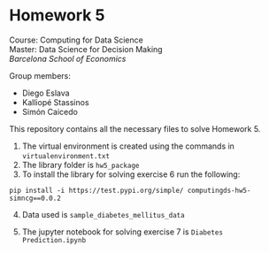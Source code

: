 # Homework 5

Course: Computing for Data Science <br>
Master: Data Science for Decision Making <br>
*Barcelona School of Economics*

Group members: 

- Diego Eslava
- Kalliopé Stassinos
- Simón Caicedo

This repository contains all the necessary files to solve Homework 5. 

1. The virtual environment is created using the commands in `virtualenvironment.txt`
2. The library folder is `hw5_package`
3. To install the library for solving exercise 6 run the following: 

```console 
pip install -i https://test.pypi.org/simple/ computingds-hw5-simncg==0.0.2
```
4. Data used is `sample_diabetes_mellitus_data`

4. The jupyter notebook for solving exercise 7 is `Diabetes Prediction.ipynb`
